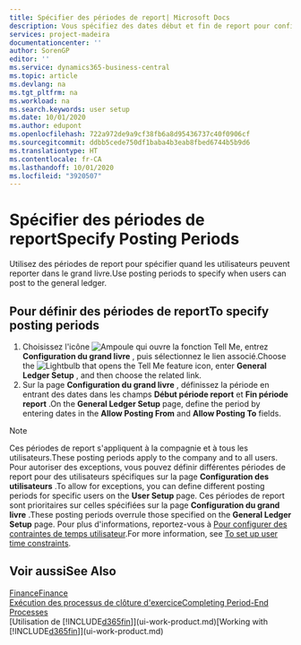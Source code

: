 ```yaml
---
title: Spécifier des périodes de report| Microsoft Docs
description: Vous spécifiez des dates début et fin de report pour configurer quand les utilisateurs peuvent reporter dans le grand livre.
services: project-madeira
documentationcenter: ''
author: SorenGP
editor: ''
ms.service: dynamics365-business-central
ms.topic: article
ms.devlang: na
ms.tgt_pltfrm: na
ms.workload: na
ms.search.keywords: user setup
ms.date: 10/01/2020
ms.author: edupont
ms.openlocfilehash: 722a972de9a9cf38fb6a8d95436737c40f0906cf
ms.sourcegitcommit: ddbb5cede750df1baba4b3eab8fbed6744b5b9d6
ms.translationtype: HT
ms.contentlocale: fr-CA
ms.lasthandoff: 10/01/2020
ms.locfileid: "3920507"
---
```

# <a name="specify-posting-periods"></a><span data-ttu-id="8946f-103">Spécifier des périodes de report</span><span class="sxs-lookup"><span data-stu-id="8946f-103">Specify Posting Periods</span></span>
<span data-ttu-id="8946f-104">Utilisez des périodes de report pour spécifier quand les utilisateurs peuvent reporter dans le grand livre.</span><span class="sxs-lookup"><span data-stu-id="8946f-104">Use posting periods to specify when users can post to the general ledger.</span></span>  

## <a name="to-specify-posting-periods"></a><span data-ttu-id="8946f-105">Pour définir des périodes de report</span><span class="sxs-lookup"><span data-stu-id="8946f-105">To specify posting periods</span></span>
1. <span data-ttu-id="8946f-106">Choisissez l'icône ![Ampoule qui ouvre la fonction Tell Me](media/ui-search/search_small.png "Dites-moi ce que vous voulez faire"), entrez **Configuration du grand livre** , puis sélectionnez le lien associé.</span><span class="sxs-lookup"><span data-stu-id="8946f-106">Choose the ![Lightbulb that opens the Tell Me feature](media/ui-search/search_small.png "Tell me what you want to do") icon, enter **General Ledger Setup** , and then choose the related link.</span></span>  
2. <span data-ttu-id="8946f-107">Sur la page **Configuration du grand livre** , définissez la période en entrant des dates dans les champs **Début période report** et **Fin période report** .</span><span class="sxs-lookup"><span data-stu-id="8946f-107">On the **General Ledger Setup** page, define the period by entering dates in the **Allow Posting From** and **Allow Posting To** fields.</span></span>  

> [!NOTE]  
>   <span data-ttu-id="8946f-108">Ces périodes de report s'appliquent à la compagnie et à tous les utilisateurs.</span><span class="sxs-lookup"><span data-stu-id="8946f-108">These posting periods apply to the company and to all users.</span></span> <span data-ttu-id="8946f-109">Pour autoriser des exceptions, vous pouvez définir différentes périodes de report pour des utilisateurs spécifiques sur la page **Configuration des utilisateurs** .</span><span class="sxs-lookup"><span data-stu-id="8946f-109">To allow for exceptions, you can define different posting periods for specific users on the **User Setup** page.</span></span> <span data-ttu-id="8946f-110">Ces périodes de report sont prioritaires sur celles spécifiées sur la page **Configuration du grand livre** .</span><span class="sxs-lookup"><span data-stu-id="8946f-110">These posting periods overrule those specified on the **General Ledger Setup** page.</span></span> <span data-ttu-id="8946f-111">Pour plus d'informations, reportez-vous à [Pour configurer des contraintes de temps utilisateur](ui-define-granular-permissions.md#to-set-up-user-time-constraints).</span><span class="sxs-lookup"><span data-stu-id="8946f-111">For more information, see [To set up user time constraints](ui-define-granular-permissions.md#to-set-up-user-time-constraints).</span></span>

## <a name="see-also"></a><span data-ttu-id="8946f-112">Voir aussi</span><span class="sxs-lookup"><span data-stu-id="8946f-112">See Also</span></span>
[<span data-ttu-id="8946f-113">Finance</span><span class="sxs-lookup"><span data-stu-id="8946f-113">Finance</span></span>](finance.md)  
[<span data-ttu-id="8946f-114">Exécution des processus de clôture d'exercice</span><span class="sxs-lookup"><span data-stu-id="8946f-114">Completing Period-End Processes</span></span>](year-how-complete-period-end-processes.md)  
<span data-ttu-id="8946f-115">[Utilisation de [!INCLUDE[d365fin](includes/d365fin_md.md)]](ui-work-product.md)</span><span class="sxs-lookup"><span data-stu-id="8946f-115">[Working with [!INCLUDE[d365fin](includes/d365fin_md.md)]](ui-work-product.md)</span></span>
